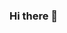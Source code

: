 ### Hi there 👋

<!--
**mell-brayner/mell-brayner** is a ✨ _special_ ✨ repository because its `README.md` (this file) appears on your GitHub profile.
mell
Here are some ideas to get you started:

- 🔭 I’m currently working on ...
- 🌱 I’m currently learning ...
- 👯 I’m looking to collaborate on ...
- 🤔 I’m looking for help with ...
- 💬 Ask me about ...
- 📫 How to reach me: ...
- 😄 Pronouns: ...
- ⚡ Fun fact: ...
-->
